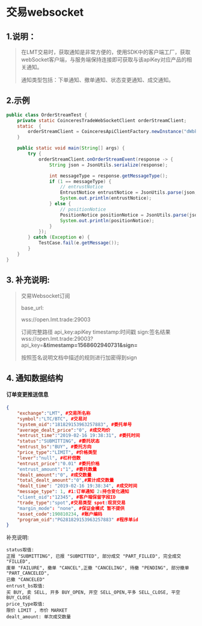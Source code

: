 # 交易websocket



## 1.说明：

> 在LMT交易时，获取通知是非常方便的，使用SDK中的客户端工厂，获取webSocket客户端，与服务端保持连接即可获取与该apiKey对应产品的相关通知。
>
> 通知类型包括：下单通知、撤单通知、状态变更通知、成交通知。



## 2.示例

```java
public class OrderStreamTest {
    private static CoinceresTradeWebSocketClient orderStreamClient;
    static  {
        orderStreamClient = CoinceresApiClientFactory.newInstance("dWbkgDeLIzLavnYs","dePW2XslyzFYnTuc41yRhqHIUWEVco4W").newTradeWebSocketClient();
    }

    public static void main(String[] args) {
        try {
            orderStreamClient.onOrderStreamEvent(response -> {
                String json = JsonUtils.serialize(response);

                int messageType = response.getMessageType();
                if (1 == messageType) {
                    // entrustNotice
                    EntrustNotice entrustNotice = JsonUtils.parse(json, EntrustNotice.class);
                    System.out.println(entrustNotice);
                } else {
                    // positionNotice
                    PositionNotice positionNotice = JsonUtils.parse(json, PositionNotice.class);
                    System.out.println(positionNotice);
                }
            });
        } catch (Exception e) {
            TestCase.fail(e.getMessage());
        }
    }
}
```

## 3. 补充说明:

   >交易Websocket订阅
   >
   >
   >
   >base_url:
   >
   > wss://open.lmt.trade:29003
   >
   >
   >
   >订阅完整路径
   >api_key:apiKey
   >timestamp:时间戳
   >sign:签名结果
   > wss://open.lmt.trade:29003?api_key=**********&timestamp=1568602940731&sign=**********
   >
   >按照签名说明文档中描述的规则进行加密得到sign



## 4. 通知数据结构

#### 订单变更推送信息

```json
{
    "exchange":"LMT", #交易所名称
	"symbol":"LTC/BTC", #交易对
    "system_oid":"181829153963257883", #委托单号
	"average_dealt_price":"0", #成交均价
	"entrust_time":"2019-02-16 19:38:31", #委托时间
	"status":"SUBMITTING", #委托状态
	"entrust_bs":"BUY", #委托方向
	"price_type":"LIMIT", #价格类型
	"lever":"null", #杠杆倍数
	"entrust_price":"0.01" #委托价格
    "entrust_amount":"1", #委托数量
	"dealt_amount":"0", #成交数量
	"total_dealt_amount":"0",#累计成交数量
	"dealt_time": "2019-02-16 19:38:34", #成交时间
	"message_type": 1, #1:订单通知 2:持仓变化通知
    "client_oid":"12345", #客户端保留字段ID
    "trade_type":"spot",#交易类型 spot:现货交易
    "margin_mode": "none", #保证金模式 暂不提供
    "asset_code":190810234, #账户编码
    "program_oid":"PG281829153963257883" #程序单id
}
```

补充说明:

```
status取值:
正报 "SUBMITTING", 已报 "SUBMITTED", 部分成交 "PART_FILLED", 完全成交 "FILLED",
废单 "FAILURE", 撤单 "CANCEL",正撤 "CANCELING", 待撤 "PENDING", 部分撤单 "PART_CANCELED",
已撤 "CANCELED"
entrust_bs取值:
买 BUY, 卖 SELL, 开多 BUY_OPEN, 开空 SELL_OPEN,平多 SELL_CLOSE, 平空 BUY_CLOSE
price_type取值:
限价 LIMIT , 市价 MARKET
dealt_amount: 单次成交数量
```
